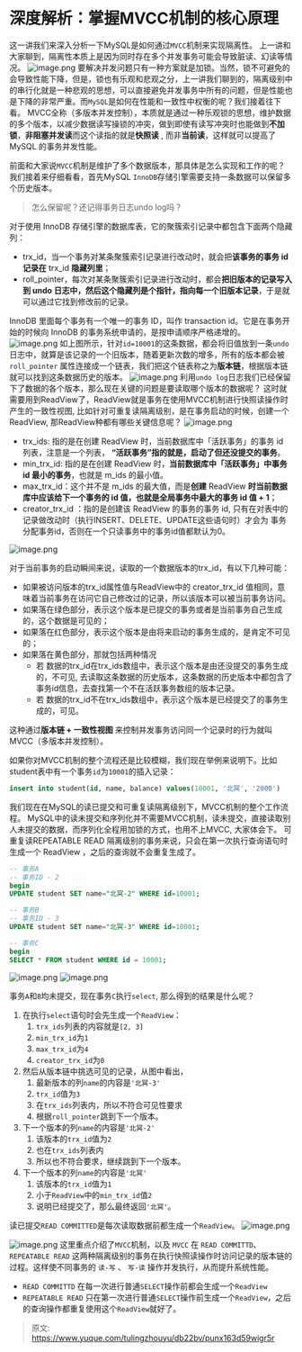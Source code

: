 # 深度解析：掌握MVCC机制的核心原理

这一讲我们来深入分析一下MySQL是如何通过`MVCC`机制来实现隔离性。
上一讲和大家聊到，隔离性本质上是因为同时存在多个并发事务可能会导致脏读、幻读等情况。
![image.png](./img/-uoxdWGCQvZA8nbc/1680157573957-b40fefce-a3d7-475b-916c-ef36c92d48f1-347127.png)
要解决并发问题只有一种方案就是加锁。当然，锁不可避免的会导致性能下降，但是，锁也有乐观和悲观之分，上一讲我们聊到的，隔离级别中的串行化就是一种悲观的思想，可以直接避免并发事务中所有的问题，但是性能也是下降的非常严重。而`MySQL`是如何在性能和一致性中权衡的呢？我们接着往下看。
MVCC全称（多版本并发控制），本质就是通过一种乐观锁的思想，维护数据的多个版本，以减少数据读写操锁的冲突，做到即使有读写冲突时也能做到**不加锁**，**非阻塞并发读**而这个读指的就是**快照读** , 而非**当前读**，这样就可以提高了 MySQL 的事务并发性能。

前面和大家说`MVCC`机制是维护了多个数据版本，那具体是怎么实现和工作的呢？我们接着来仔细看看，首先MySQL `InnoDB`存储引擎需要支持一条数据可以保留多个历史版本。
> 怎么保留呢？还记得事务日志undo log吗？

对于使用 InnoDB 存储引擎的数据库表，它的聚簇索引记录中都包含下面两个隐藏列：

- trx_id，当一个事务对某条聚簇索引记录进行改动时，就会把**该事务的事务 id 记录在** trx_id **隐藏列里**；
- roll_pointer，每次对某条聚簇索引记录进行改动时，都会**把旧版本的记录写入到 undo 日志中，然后这个隐藏列是个指针，指向每一个旧版本记录**，于是就可以通过它找到修改前的记录。

InnoDB 里面每个事务有一个唯一的事务 ID，叫作 transaction id。它是在事务开始的时候向 InnoDB 的事务系统申请的，是按申请顺序严格递增的。
![image.png](./img/-uoxdWGCQvZA8nbc/1680071884160-c066d323-0ea4-4b3f-8f09-3ea38ce3330f-001346.png)
如上图所示，针对`id=10001`的这条数据，都会将旧值放到一条`undo`日志中，就算是该记录的一个旧版本，随着更新次数的增多，所有的版本都会被 `roll_pointer` 属性连接成一个链表，我们把这个链表称之为**版本链**，根据版本链就可以找到这条数据历史的版本。
![image.png](./img/-uoxdWGCQvZA8nbc/1680089702903-13895075-6e1a-47b4-b0f2-a299b7176d4e-552761.png)
利用`undo log`日志我们已经保留下了数据的各个版本，那么现在关键的问题是要读取哪个版本的数据呢？
这时就需要用到ReadView了，ReadView就是事务在使用MVCC机制进行快照读操作时产生的一致性视图, 比如针对可重复读隔离级别，是在事务启动的时候，创建一个ReadView, 那ReadView种都有哪些关键信息呢？
![image.png](./img/-uoxdWGCQvZA8nbc/1680095929852-60ae40d0-a547-44dd-b419-677e29347107-341317.png)

- trx_ids: 指的是在创建 ReadView 时，当前数据库中「活跃事务」的事务 id 列表，注意是一个列表， **“活跃事务”指的就是，启动了但还没提交的事务**。
- min_trx_id: 指的是在创建 ReadView 时，**当前数据库中「活跃事务」中事务 id 最小的事务**，也就是 m_ids 的最小值。
- max_trx_id：这个并不是 m_ids 的最大值，而是**创建** ReadView **时当前数据库中应该给下一个事务的 id 值，也就是全局事务中最大的事务 id 值 + 1**；
- creator_trx_id ：指的是创建该 ReadView 的事务的事务 id, 只有在对表中的记录做改动时（执行INSERT、DELETE、UPDATE这些语句时）才会为 事务分配事务id，否则在一个只读事务中的事务id值都默认为0。

![image.png](./img/-uoxdWGCQvZA8nbc/1680095960762-04342929-209b-4705-b013-a77e6c294eda-577420.png)

对于当前事务的启动瞬间来说，读取的一个数据版本的trx_id，有以下几种可能：

- 如果被访问版本的trx_id属性值与ReadView中的 creator_trx_id 值相同，意味着当前事务在访问它自己修改过的记录，所以该版本可以被当前事务访问。
- 如果落在绿色部分，表示这个版本是已提交的事务或者是当前事务自己生成的，这个数据是可见的；
- 如果落在红色部分，表示这个版本是由将来启动的事务生成的，是肯定不可见的；
- 如果落在黄色部分，那就包括两种情况
   - 若 数据的trx_id在trx_ids数组中，表示这个版本是由还没提交的事务生成的，不可见, 去读取这条数据的历史版本，这条数据的历史版本中都包含了事务id信息，去查找第一个不在活跃事务数组的版本记录。
   - 若 数据的trx_id不在trx_ids数组中，表示这个版本是已经提交了的事务生成的，可见。

这种通过**版本链 + 一致性视图** 来控制并发事务访问同一个记录时的行为就叫 MVCC（多版本并发控制）。

如果你对MVCC机制的整个流程还是比较模糊，我们现在举例来说明下。比如student表中有一个事务`id`为`10001`的插入记录：
```sql
insert into student(id, name, balance) values(10001, '北冥', '2000')
```

我们现在在MySQL的读已提交和可重复读隔离级别下，MVCC机制的整个工作流程。
MySQL中的读未提交和序列化并不需要MVCC机制，读未提交，直接读取别人未提交的数据，而序列化全程用加锁的方式，也用不上MVCC, 大家体会下。
可重复读REPEATABLE READ 隔离级别的事务来说，只会在第一次执行查询语句时生成一个 ReadView ，之后的查询就不会重复生成了。

```sql
-- 事务A 
-- 事务ID - 2
begin
UPDATE student SET name="北冥-2" WHERE id=10001;

-- 事务B
-- 事务ID - 3
UPDATE student SET name="北冥-3" WHERE id=10001;

-- 事务C
begin
SELECT * FROM student WHERE id = 10001;
```
![image.png](./img/-uoxdWGCQvZA8nbc/1680179062059-b0d38f09-c952-4985-8a6b-c4e4006d70d9-798005.png)
![image.png](./img/-uoxdWGCQvZA8nbc/1680179084203-0d51bb36-caff-423f-a7b0-c3f49dbef6bc-269289.png)

事务`A`和`B`均未提交，现在事务`C`执行`select`, 那么得到的结果是什么呢？

1. 在执行`select`语句时会先生成一个`ReadView`：
   1. `trx_ids`列表的内容就是`[2, 3]`
   2. `min_trx_id`为`1`
   3. `max_trx_id`为`4`
   4. `creator_trx_id`为`0`
2. 然后从版本链中挑选可见的记录，从图中看出，
   1. 最新版本的列`name`的内容是`'北冥-3'`
   2. `trx_id`值为`3`
   3. 在`trx_ids`列表内，所以不符合可见性要求
   4. 根据`roll_pointer`跳到下一个版本。
3. 下一个版本的列`name`的内容是`'北冥-2'`
   1. 该版本的`trx_id`值为`2`
   2. 也在`trx_ids`列表内
   3. 所以也不符合要求，继续跳到下一个版本。
4. 下一个版本的列`name`的内容是`'北冥'`
   1. 该版本的`trx_id`值为`1`
   2. 小于`ReadView`中的`min_trx_id`值`2`
   3. 说明已经提交了，那么最终返回`'北冥'`。

读已提交`READ COMMITTED`是每次读取数据前都生成一个`ReadView`。
![image.png](./img/-uoxdWGCQvZA8nbc/1680176728820-fd131d06-d868-4aef-951c-e195acf4e2cc-402115.png)

![image.png](./img/-uoxdWGCQvZA8nbc/1680180052328-998ea2ad-345a-41d6-b37a-036fcb0f5223-720372.png)
这里重点介绍了`MVCC`机制，以及 `MVCC` 在 `READ COMMITTD`、 `REPEATABLE READ` 这两种隔离级别的事务在执行快照读操作时访问记录的版本链的过程。这样使不同事务的 `读-写` 、 `写-读` 操作并发执行，从而提升系统性能。

- `READ COMMITTD` 在每一次进行普通`SELECT`操作前都会生成一个`ReadView`
- `REPEATABLE READ` 只在第一次进行普通`SELECT`操作前生成一个`ReadView`，之后的查询操作都重复使用这个`ReadView`就好了。


> 原文: <https://www.yuque.com/tulingzhouyu/db22bv/punx163d59wigr5r>